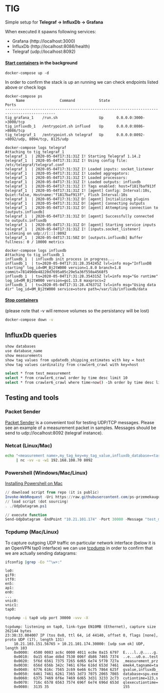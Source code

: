 # TIG
Simple setup for **Telegraf &rarr; InfluxDb &rarr; Grafana**

When executed it spawns following services:
- Grafana (http://localhost:3000)
- InfluxDb (http://localhost:8086/health)
- Telegraf (udp://localhost:8092)

#### [Start containers](https://docs.docker.com/compose/reference/up/) in the background

```
docker-compose up -d
```
In order to confirm the stack is up an running we can check endpoints listed above or check logs

```
docker-compose ps
     Name                Command           State                     Ports
---------------------------------------------------------------------------------------------
tig_grafana_1    /run.sh                   Up      0.0.0.0:3000->3000/tcp
tig_influxdb_1   /entrypoint.sh influxd    Up      0.0.0.0:8086->8086/tcp
tig_telegraf_1   /entrypoint.sh telegraf   Up      0.0.0.0:8092->8092/udp, 8094/tcp, 8125/udp
```

```
docker-compose logs telegraf
Attaching to tig_telegraf_1
telegraf_1  | 2020-05-04T17:31:31Z I! Starting Telegraf 1.14.2
telegraf_1  | 2020-05-04T17:31:31Z I! Using config file: /etc/telegraf/telegraf.conf
telegraf_1  | 2020-05-04T17:31:31Z I! Loaded inputs: socket_listener
telegraf_1  | 2020-05-04T17:31:31Z I! Loaded aggregators:
telegraf_1  | 2020-05-04T17:31:31Z I! Loaded processors:
telegraf_1  | 2020-05-04T17:31:31Z I! Loaded outputs: influxdb
telegraf_1  | 2020-05-04T17:31:31Z I! Tags enabled: host=f1817baf913f
telegraf_1  | 2020-05-04T17:31:31Z I! [agent] Config: Interval:10s, Quiet:false, Hostname:"f1817baf913f", Flush Interval:10s
telegraf_1  | 2020-05-04T17:31:31Z D! [agent] Initializing plugins
telegraf_1  | 2020-05-04T17:31:31Z D! [agent] Connecting outputs
telegraf_1  | 2020-05-04T17:31:31Z D! [agent] Attempting connection to [outputs.influxdb]
telegraf_1  | 2020-05-04T17:31:31Z D! [agent] Successfully connected to outputs.influxdb
telegraf_1  | 2020-05-04T17:31:31Z D! [agent] Starting service inputs
telegraf_1  | 2020-05-04T17:31:31Z I! [inputs.socket_listener] Listening on udp://[::]:8092
telegraf_1  | 2020-05-04T17:31:50Z D! [outputs.influxdb] Buffer fullness: 0 / 10000 metrics
```

```
docker-compose logs influxdb
Attaching to tig_influxdb_1
influxdb_1  | influxdb init process in progress...
influxdb_1  | ts=2020-05-04T17:31:28.354245Z lvl=info msg="InfluxDB starting" log_id=0M_Bj2tW000 version=1.8.0 branch=1.8 commit=781490de48220d7695a05c29e5a36f550a4568f5
influxdb_1  | ts=2020-05-04T17:31:28.354315Z lvl=info msg="Go runtime" log_id=0M_Bj2tW000 version=go1.13.8 maxprocs=2
influxdb_1  | ts=2020-05-04T17:31:28.476371Z lvl=info msg="Using data dir" log_id=0M_Bj2tW000 service=store path=/var/lib/influxdb/data
```

#### [Stop containers](https://docs.docker.com/compose/reference/down/)
(please note that -v will remove volumes so the persistancy will be lost)

``` bash
docker-compose down -v
```
## InfluxDb queries
``` bash
show databases
use database_name
show measurements
show tag values from updatedb_shipping_estimates with key = host
show tag values cardinality from crawler6_crawl with key=host

select * from test_measurement	
select * from crawler6_crawl order by time desc limit 10
select * from crawler6_crawl where time>now() -1h order by time desc limit 10
```
## Testing and tools
### Packet Sender
[Packet Sender](https://packetsender.com) is a convenient tool for testing UDP/TCP messages. Please see an example of a measurement packet in samples. Messages should be send to udp://localhost:8092 (telegraf instance).

### Netcat (Linux/Mac)

``` bash
echo "<measurement name>,my_tag_key=my_tag_value,influxdb_database=<target database> value=777"  \
     | nc -vv -u -w1 192.168.108.70 8092
```

### Powershell (Windows/Mac/Linux)
[Installing Powershell on Mac](https://docs.microsoft.com/en-us/powershell/scripting/install/installing-powershell-core-on-macos?view=powershell-7)

``` powershell
// download script from repo (it is public)
Invoke-WebRequest -Uri https://raw.githubusercontent.com/ps-przemekaugustyn/TIG/master/powershell/UdpDatagram.ps1 -OutFile UdpDatagram.ps1
// load script (dot sourcing)
. ./UdpDatagram.ps1

// execute function
Send-UdpDatagram -EndPoint "10.21.101.174" -Port 30000 -Message "test_measurement_przemek4,tagname=tagvalue,influxdb_database=spu executiontime=123,sqlexecutiontime=155"
```

### Tcpdump (Mac/Linux)

To capture outgoing UDP traffic on particular network interface (below it is an OpenVPN tap0 interface) we can use [tcpdump](https://explainshell.com/explain?cmd=tcpdump+-i+tap0+udp+port+30000+-vvv+-X) in order to confirm that we are actually sending datagrams:

``` bash
ifconfig |grep -Eo "^\w+:"
```
```
lo0:
gif0:
stf0:
en5:
ap1:
en0:
...
vnic0:
vnic1:
tap0:
```
``` bash
tcpdump -i tap0 udp port 30000 -vvv -X
```
```
tcpdump: listening on tap0, link-type EN10MB (Ethernet), capture size 262144 bytes
23:38:33.004007 IP (tos 0x0, ttl 64, id 44140, offset 0, flags [none], proto UDP (17), length 131)
    10.21.103.151.56765 > 10.21.101.174.30000: [udp sum ok] UDP, length 103
	0x0000:  4500 0083 ac6c 0000 4011 ec8e 0a15 6797  E....l..@.....g.
	0x0010:  0a15 65ae ddbd 7530 006f db86 7465 7374  ..e...u0.o..test
	0x0020:  5f6d 6561 7375 7265 6d65 6e74 5f70 727a  _measurement_prz
	0x0030:  656d 656b 342c 7461 676e 616d 653d 7461  emek4,tagname=ta
	0x0040:  6776 616c 7565 2c69 6e66 6c75 7864 625f  gvalue,influxdb_
	0x0050:  6461 7461 6261 7365 3d73 7075 2065 7865  database=spu.exe
	0x0060:  6375 7469 6f6e 7469 6d65 3d31 3233 2c73  cutiontime=123,s
	0x0070:  716c 6578 6563 7574 696f 6e74 696d 653d  qlexecutiontime=
	0x0080:  3135 35                                  155
```
